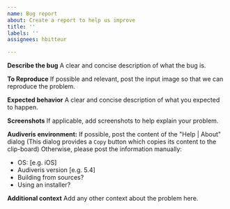 ```yaml
---
name: Bug report
about: Create a report to help us improve
title: ''
labels: ''
assignees: hbitteur

---
```


**Describe the bug**
A clear and concise description of what the bug is.

**To Reproduce**
If possible and relevant, post the input image so that we can reproduce the problem.

**Expected behavior**
A clear and concise description of what you expected to happen.

**Screenshots**
If applicable, add screenshots to help explain your problem.

**Audiveris environment:**
If possible, post the content of the "Help | About" dialog
(This dialog provides a `Copy` button which copies its content to the clip-board)
Otherwise, please post the information manually:
 - OS: [e.g. iOS]
 - Audiveris version [e.g. 5.4]
 - Building from sources?
 - Using an installer?

**Additional context**
Add any other context about the problem here.
